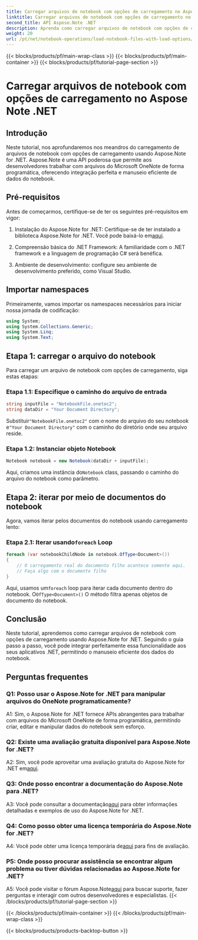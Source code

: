 ```yaml
---
title: Carregar arquivos de notebook com opções de carregamento no Aspose Note .NET
linktitle: Carregar arquivos de notebook com opções de carregamento no Aspose Note .NET
second_title: API Aspose.Note .NET
description: Aprenda como carregar arquivos de notebook com opções de carregamento usando Aspose.Note for .NET. Integre perfeitamente essa funcionalidade aos seus aplicativos .NET para uma manipulação eficiente dos dados do notebook.
weight: 20
url: /pt/net/notebook-operations/load-notebook-files-with-load-options/
---
```


{{< blocks/products/pf/main-wrap-class >}}
{{< blocks/products/pf/main-container >}}
{{< blocks/products/pf/tutorial-page-section >}}

# Carregar arquivos de notebook com opções de carregamento no Aspose Note .NET

## Introdução

Neste tutorial, nos aprofundaremos nos meandros do carregamento de arquivos de notebook com opções de carregamento usando Aspose.Note for .NET. Aspose.Note é uma API poderosa que permite aos desenvolvedores trabalhar com arquivos do Microsoft OneNote de forma programática, oferecendo integração perfeita e manuseio eficiente de dados do notebook.

## Pré-requisitos

Antes de começarmos, certifique-se de ter os seguintes pré-requisitos em vigor:

1.  Instalação do Aspose.Note for .NET: Certifique-se de ter instalado a biblioteca Aspose.Note for .NET. Você pode baixá-lo em[aqui](https://releases.aspose.com/note/net/).

2. Compreensão básica do .NET Framework: A familiaridade com o .NET framework e a linguagem de programação C# será benéfica.

3. Ambiente de desenvolvimento: configure seu ambiente de desenvolvimento preferido, como Visual Studio.

## Importar namespaces

Primeiramente, vamos importar os namespaces necessários para iniciar nossa jornada de codificação:

```csharp
using System;
using System.Collections.Generic;
using System.Linq;
using System.Text;
```

## Etapa 1: carregar o arquivo do notebook

Para carregar um arquivo de notebook com opções de carregamento, siga estas etapas:

### Etapa 1.1: Especifique o caminho do arquivo de entrada

```csharp
string inputFile = "NotebookFile.onetoc2";
string dataDir = "Your Document Directory";
```

 Substituir`"NotebookFile.onetoc2"` com o nome do arquivo do seu notebook e`"Your Document Directory"` com o caminho do diretório onde seu arquivo reside.

### Etapa 1.2: Instanciar objeto Notebook

```csharp
Notebook notebook = new Notebook(dataDir + inputFile);
```

 Aqui, criamos uma instância do`Notebook` class, passando o caminho do arquivo do notebook como parâmetro.

## Etapa 2: iterar por meio de documentos do notebook

Agora, vamos iterar pelos documentos do notebook usando carregamento lento:

###  Etapa 2.1: Iterar usando`foreach` Loop

```csharp
foreach (var notebookChildNode in notebook.OfType<Document>()) 
{
    // O carregamento real do documento filho acontece somente aqui.
    // Faça algo com o documento filho
}
```

 Aqui, usamos um`foreach` loop para iterar cada documento dentro do notebook. O`OfType<Document>()` O método filtra apenas objetos de documento do notebook.

## Conclusão

Neste tutorial, aprendemos como carregar arquivos de notebook com opções de carregamento usando Aspose.Note for .NET. Seguindo o guia passo a passo, você pode integrar perfeitamente essa funcionalidade aos seus aplicativos .NET, permitindo o manuseio eficiente dos dados do notebook.

## Perguntas frequentes

### Q1: Posso usar o Aspose.Note for .NET para manipular arquivos do OneNote programaticamente?

A1: Sim, o Aspose.Note for .NET fornece APIs abrangentes para trabalhar com arquivos do Microsoft OneNote de forma programática, permitindo criar, editar e manipular dados do notebook sem esforço.

### Q2: Existe uma avaliação gratuita disponível para Aspose.Note for .NET?

A2: Sim, você pode aproveitar uma avaliação gratuita do Aspose.Note for .NET em[aqui](https://releases.aspose.com/).

### Q3: Onde posso encontrar a documentação do Aspose.Note para .NET?

 A3: Você pode consultar a documentação[aqui](https://reference.aspose.com/note/net/) para obter informações detalhadas e exemplos de uso do Aspose.Note for .NET.

### Q4: Como posso obter uma licença temporária do Aspose.Note for .NET?

 A4: Você pode obter uma licença temporária de[aqui](https://purchase.aspose.com/temporary-license/) para fins de avaliação.

### P5: Onde posso procurar assistência se encontrar algum problema ou tiver dúvidas relacionadas ao Aspose.Note for .NET?

 A5: Você pode visitar o fórum Aspose.Note[aqui](https://forum.aspose.com/c/note/28) para buscar suporte, fazer perguntas e interagir com outros desenvolvedores e especialistas.
{{< /blocks/products/pf/tutorial-page-section >}}

{{< /blocks/products/pf/main-container >}}
{{< /blocks/products/pf/main-wrap-class >}}

{{< blocks/products/products-backtop-button >}}
